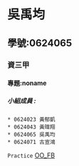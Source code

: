 # 吳禹均

## 學號:0624065

### 資三甲

#### 專題:noname

##### 小組成員 :
```
* 0624023 黃郁凱
* 0624043 黃暐翔
* 0624065 吳禹均
* 0624071 古宣鴻
```
`Practice`
[OO_FB](https://www.facebook.com/groups/1417126721769068/?ref=bookmarks)
